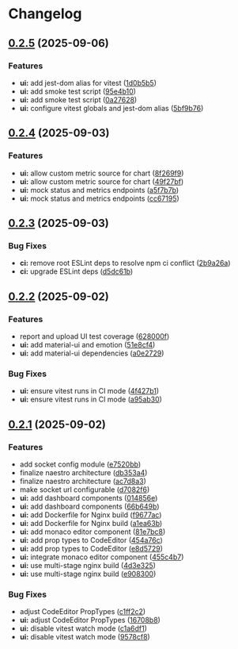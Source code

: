 # Changelog

## [0.2.5](https://github.com/cputer/naestro/compare/v0.2.4...v0.2.5) (2025-09-06)

### Features

* **ui:** add jest-dom alias for vitest ([1d0b5b5](https://github.com/cputer/naestro/commit/1d0b5b5ab69f7b2ad9b87cca7cefa654fe33181c))
* **ui:** add smoke test script ([95e4b10](https://github.com/cputer/naestro/commit/95e4b108892eabe7ba1dce23928b4846f20ad267))
* **ui:** add smoke test script ([0a27628](https://github.com/cputer/naestro/commit/0a27628f485e2bcd5d8d075300c7df4a95829be3))
* **ui:** configure vitest globals and jest-dom alias ([5bf9b76](https://github.com/cputer/naestro/commit/5bf9b76b0edc3f31d7c0f0f212e498f69e49e869))

## [0.2.4](https://github.com/cputer/naestro/compare/v0.2.3...v0.2.4) (2025-09-03)

### Features

* **ui:** allow custom metric source for chart ([8f269f9](https://github.com/cputer/naestro/commit/8f269f9782fe6ddedff375c22e7961d26e46ffd8))
* **ui:** allow custom metric source for chart ([49f27bf](https://github.com/cputer/naestro/commit/49f27bfac4169c6d11a407917811f0aba70b6111))
* **ui:** mock status and metrics endpoints ([a5f7b7b](https://github.com/cputer/naestro/commit/a5f7b7ba67f5725965f3c12dfddf230e93cab48e))
* **ui:** mock status and metrics endpoints ([cc67195](https://github.com/cputer/naestro/commit/cc67195e7454c653018dcfa0e19eaa8b9ae6a47c))

## [0.2.3](https://github.com/cputer/naestro/compare/v0.2.2...v0.2.3) (2025-09-03)

### Bug Fixes

* **ci:** remove root ESLint deps to resolve npm ci conflict ([2b9a26a](https://github.com/cputer/naestro/commit/2b9a26aedb2755e6a425dad019a42515874cb750))
* **ci:** upgrade ESLint deps ([d5dc61b](https://github.com/cputer/naestro/commit/d5dc61bc071f56c64117329dcd7a4dc8461a5dc2))

## [0.2.2](https://github.com/cputer/naestro/compare/v0.2.1...v0.2.2) (2025-09-02)

### Features

* report and upload UI test coverage ([628000f](https://github.com/cputer/naestro/commit/628000f306c25b46c631a839ab5a97178bf2ef27))
* **ui:** add material-ui and emotion ([51e8cf4](https://github.com/cputer/naestro/commit/51e8cf4d9418f5c6bfcdb6ae30b8018379161ed1))
* **ui:** add material-ui dependencies ([a0e2729](https://github.com/cputer/naestro/commit/a0e27291326c236aa4ce051892cc6f3837bd7dc6))

### Bug Fixes

* **ui:** ensure vitest runs in CI mode ([4f427b1](https://github.com/cputer/naestro/commit/4f427b1862cb08f67a9a6563b9eab00f5b9da3c1))
* **ui:** ensure vitest runs in CI mode ([a95ab30](https://github.com/cputer/naestro/commit/a95ab30a03f757fe855ca1a0298fad01aea04b84))

## [0.2.1](https://github.com/cputer/naestro/compare/v0.2.0...v0.2.1) (2025-09-02)

### Features

* add socket config module ([e7520bb](https://github.com/cputer/naestro/commit/e7520bbf5fd2d198df4b5a979c212eb08b3c068c))
* finalize naestro architecture ([db353a4](https://github.com/cputer/naestro/commit/db353a4bb792cf072d7c1f7396e6396d3a260425))
* finalize naestro architecture ([ac7d8a3](https://github.com/cputer/naestro/commit/ac7d8a3e873b82a51610afb6f5ce87b1999db6cc))
* make socket url configurable ([d7082f6](https://github.com/cputer/naestro/commit/d7082f6284aac2ef8d212da935288006ca75ca9b))
* **ui:** add dashboard components ([014856e](https://github.com/cputer/naestro/commit/014856e1ae46bec49446f96f63fe90698c520e9a))
* **ui:** add dashboard components ([66b649b](https://github.com/cputer/naestro/commit/66b649ba4431ee11014b14bf149af13790048c55))
* **ui:** add Dockerfile for Nginx build ([f9677ac](https://github.com/cputer/naestro/commit/f9677acd216c260a9c6708fc10a4681845277d3e))
* **ui:** add Dockerfile for Nginx build ([a1ea63b](https://github.com/cputer/naestro/commit/a1ea63b6662df8d6b08e3f25256aa47105d88d8d))
* **ui:** add monaco editor component ([81e7bc8](https://github.com/cputer/naestro/commit/81e7bc853c01975c98ce4cbecb91ab6a3422c80d))
* **ui:** add prop types to CodeEditor ([454a76c](https://github.com/cputer/naestro/commit/454a76c207c7434fbe1581aeedb91abc2045e8bb))
* **ui:** add prop types to CodeEditor ([e8d5729](https://github.com/cputer/naestro/commit/e8d5729415789b20daefc07955b7e96b3bc9550a))
* **ui:** integrate monaco editor component ([455c4b7](https://github.com/cputer/naestro/commit/455c4b7dd8127596c3a15ba937ab0a17c84528c6))
* **ui:** use multi-stage nginx build ([4d3e325](https://github.com/cputer/naestro/commit/4d3e325725d80a9f174d3f68480691b4fa9ed553))
* **ui:** use multi-stage nginx build ([e908300](https://github.com/cputer/naestro/commit/e908300ae668387fc886ebc8035553582aa89d4e))

### Bug Fixes

* adjust CodeEditor PropTypes ([c1ff2c2](https://github.com/cputer/naestro/commit/c1ff2c211c1c03dfc22e6ff25dc16c5cc8795ca1))
* **ui:** adjust CodeEditor PropTypes ([16708b8](https://github.com/cputer/naestro/commit/16708b83966907a8e71969b3deec2e912b8d12ab))
* **ui:** disable vitest watch mode ([c1a6df1](https://github.com/cputer/naestro/commit/c1a6df1f4a7be0c1457003871a44a846aa7c2e4f))
* **ui:** disable vitest watch mode ([9578cf8](https://github.com/cputer/naestro/commit/9578cf8f7399ffb044d93414b15b389d7bde768b))
